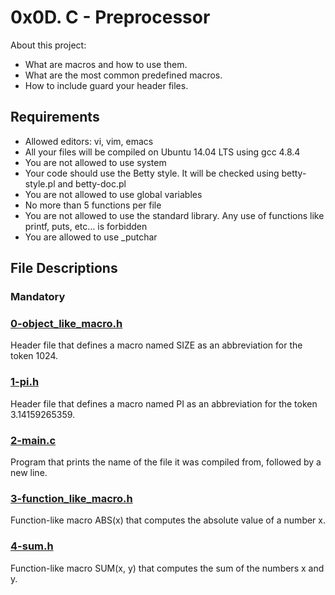 # 0x0D. C - Preprocessor

About this project:

- What are macros and how to use them.
- What are the most common predefined macros.
- How to include guard your header files.

## Requirements

- Allowed editors: vi, vim, emacs
- All your files will be compiled on Ubuntu 14.04 LTS using gcc 4.8.4
- You are not allowed to use system
- Your code should use the Betty style. It will be checked using betty-style.pl and betty-doc.pl
- You are not allowed to use global variables
- No more than 5 functions per file
- You are not allowed to use the standard library. Any use of functions like printf, puts, etc… is forbidden
- You are allowed to use _putchar

## File Descriptions

### Mandatory

### [0-object_like_macro.h](https://github.com/Valentinaga1/holbertonschool-low_level_programming/blob/master/0x0D-preprocessor/0-object_like_macro.h "0-object_like_macro.h")
Header file that defines a macro named SIZE as an abbreviation for the token 1024.

### [1-pi.h](https://github.com/Valentinaga1/holbertonschool-low_level_programming/blob/master/0x0D-preprocessor/1-pi.h  "1-pi.h")
Header file that defines a macro named PI as an abbreviation for the token 3.14159265359.

### [2-main.c](https://github.com/Valentinaga1/holbertonschool-low_level_programming/blob/master/0x0D-preprocessor/2-main.c "2-main.c")
Program that prints the name of the file it was compiled from, followed by a new line.

### [3-function_like_macro.h](https://github.com/Valentinaga1/holbertonschool-low_level_programming/blob/master/0x0D-preprocessor/3-function_like_macro.h "3-function_like_macro.h")
Function-like macro ABS(x) that computes the absolute value of a number x.

### [4-sum.h](https://github.com/Valentinaga1/holbertonschool-low_level_programming/blob/master/0x0D-preprocessor/4-sum.h "4-sum.h")
Function-like macro SUM(x, y) that computes the sum of the numbers x and y.


